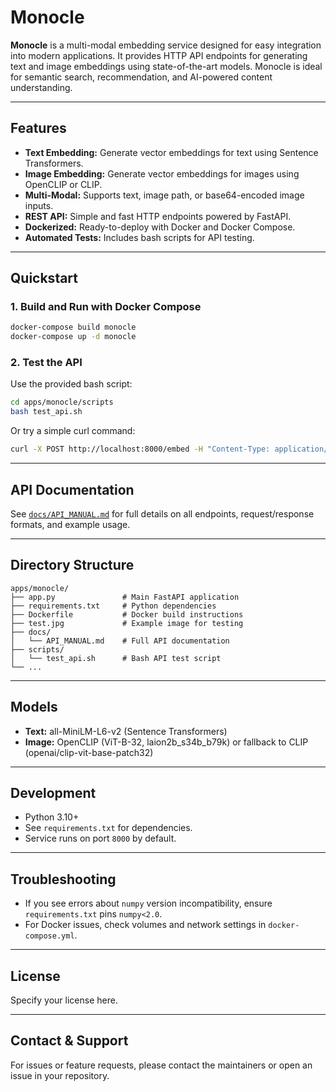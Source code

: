 # Monocle

**Monocle** is a multi-modal embedding service designed for easy integration into modern applications. It provides HTTP API endpoints for generating text and image embeddings using state-of-the-art models. Monocle is ideal for semantic search, recommendation, and AI-powered content understanding.

---

## Features
- **Text Embedding:** Generate vector embeddings for text using Sentence Transformers.
- **Image Embedding:** Generate vector embeddings for images using OpenCLIP or CLIP.
- **Multi-Modal:** Supports text, image path, or base64-encoded image inputs.
- **REST API:** Simple and fast HTTP endpoints powered by FastAPI.
- **Dockerized:** Ready-to-deploy with Docker and Docker Compose.
- **Automated Tests:** Includes bash scripts for API testing.

---

## Quickstart

### 1. Build and Run with Docker Compose
```sh
docker-compose build monocle
docker-compose up -d monocle
```

### 2. Test the API
Use the provided bash script:
```sh
cd apps/monocle/scripts
bash test_api.sh
```

Or try a simple curl command:
```sh
curl -X POST http://localhost:8000/embed -H "Content-Type: application/json" -d '{"texts": ["hello world"]}'
```

---

## API Documentation
See [`docs/API_MANUAL.md`](./docs/API_MANUAL.md) for full details on all endpoints, request/response formats, and example usage.

---

## Directory Structure
```
apps/monocle/
├── app.py               # Main FastAPI application
├── requirements.txt     # Python dependencies
├── Dockerfile           # Docker build instructions
├── test.jpg             # Example image for testing
├── docs/
│   └── API_MANUAL.md    # Full API documentation
├── scripts/
│   └── test_api.sh      # Bash API test script
└── ...
```

---

## Models
- **Text:** all-MiniLM-L6-v2 (Sentence Transformers)
- **Image:** OpenCLIP (ViT-B-32, laion2b_s34b_b79k) or fallback to CLIP (openai/clip-vit-base-patch32)

---

## Development
- Python 3.10+
- See `requirements.txt` for dependencies.
- Service runs on port `8000` by default.

---

## Troubleshooting
- If you see errors about `numpy` version incompatibility, ensure `requirements.txt` pins `numpy<2.0`.
- For Docker issues, check volumes and network settings in `docker-compose.yml`.

---

## License
Specify your license here.

---

## Contact & Support
For issues or feature requests, please contact the maintainers or open an issue in your repository.

